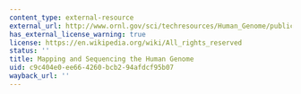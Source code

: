 ```yaml
---
content_type: external-resource
external_url: http://www.ornl.gov/sci/techresources/Human_Genome/publicat/primer/prim2.html
has_external_license_warning: true
license: https://en.wikipedia.org/wiki/All_rights_reserved
status: ''
title: Mapping and Sequencing the Human Genome
uid: c9c404e0-ee66-4260-bcb2-94afdcf95b07
wayback_url: ''
---
```

